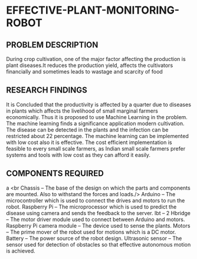 # EFFECTIVE-PLANT-MONITORING-ROBOT
## PROBLEM DESCRIPTION 
During crop cultivation, one of the major factor affecting the production is plant diseases.It        reduces the production yield, affects the cultivators financially and sometimes leads to wastage      and scarcity of food
## RESEARCH FINDINGS 
It is Concluded that the productivity is affected by a quarter due to diseases in plants which affects the livelihood of small marginal farmers economically. Thus it is proposed to use Machine
Learning in the problem. The machine learning finds a significance application modern cultivation. The disease can be detected in the plants and the infection can be restricted about 22 percentage. The machine learning can be implemented with low cost also it is effective. The cost efficient implementation is feasible to every small scale farmers, as Indian small scale farmers prefer systems and tools with low cost as they can afford it easily.
## COMPONENTS REQUIRED
a <br Chassis – The base of the design on which the parts and components are mounted. Also to withstand the forces and loads./>
Arduino – The microcontroller which is used to connect the drives and motors to run the robot.
Raspberry Pi – The microprocessor which is used to predict the disease using camera and sends the feedback to the server.
Ibt – 2 Hbridge – The motor driver module used to connect between Arduino and motors.
Raspberry Pi camera module – The device used to sense the plants.
Motors – The prime mover of the robot used for motions which is a DC motor.
Battery – The power source of the robot design.
Ultrasonic sensor – The sensor used for detection of obstacles so that effective autonomous motion is achieved.
